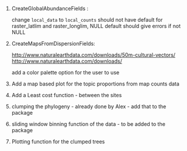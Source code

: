 

1. CreateGlobalAbundanceFields :

	change `local_data` to `local_counts`
	should not have default for raster_latlim and raster_longlim, NULL default
	should give errors if not NULL


2. CreateMapsFromDispersionFields:

	http://www.naturalearthdata.com/downloads/50m-cultural-vectors/
	http://www.naturalearthdata.com/downloads/

	add a color palette option for the user to use


3. Add a map based plot for the topic proportions from map counts data

4. Add a Least cost function - between the sites

5. clumping the phylogeny - already done by Alex - add that to the package

6. sliding window binning function of the data - to be added to the package

7. Plotting function for the clumped trees



